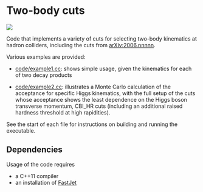 # Two-body cuts

![](https://img.shields.io/badge/C%2B%2B-11-green)
<!-- [![](https://img.shields.io/badge/arXiv-2006.nnnnn-blue)](https://arxiv.org/abs/2006.nnnnn) -->


Code that implements a variety of cuts for selecting two-body kinematics
at hadron colliders, including the cuts from
[arXiv:2006.nnnnn](https://arxiv.org/abs/2006.nnnnn).

Various examples are provided:

- [code/example1.cc](code/example1.cc): shows simple usage, given the kinematics
  for each of two decay products

- [code/example2.cc](code/example2.cc): illustrates a Monte Carlo calculation of
  the acceptance for specific Higgs kinematics, with the full setup of
  the cuts whose acceptance shows the least dependence on the Higgs
  boson transverse momentum, CBI_HR cuts (including an additional raised
  hardness threshold at high rapidities).

See the start of each file for instructions on building and running the
executable.

## Dependencies

Usage of the code requires

- a C++11 compiler
- an installation of [FastJet](http://fastjet.fr)
